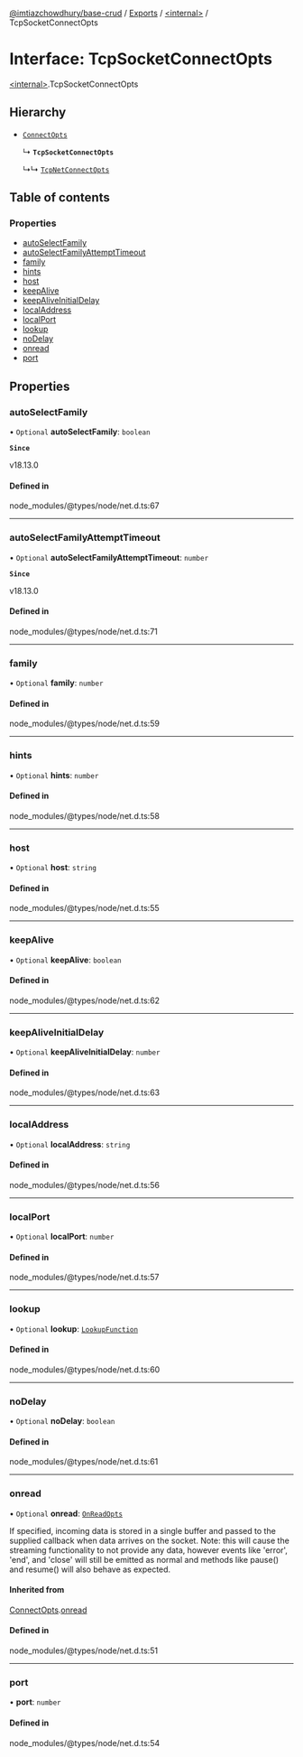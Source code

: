 [@imtiazchowdhury/base-crud](../README.md) / [Exports](../modules.md) / [\<internal\>](../modules/internal_.md) / TcpSocketConnectOpts

# Interface: TcpSocketConnectOpts

[\<internal\>](../modules/internal_.md).TcpSocketConnectOpts

## Hierarchy

- [`ConnectOpts`](internal_.ConnectOpts.md)

  ↳ **`TcpSocketConnectOpts`**

  ↳↳ [`TcpNetConnectOpts`](internal_.TcpNetConnectOpts.md)

## Table of contents

### Properties

- [autoSelectFamily](internal_.TcpSocketConnectOpts.md#autoselectfamily)
- [autoSelectFamilyAttemptTimeout](internal_.TcpSocketConnectOpts.md#autoselectfamilyattempttimeout)
- [family](internal_.TcpSocketConnectOpts.md#family)
- [hints](internal_.TcpSocketConnectOpts.md#hints)
- [host](internal_.TcpSocketConnectOpts.md#host)
- [keepAlive](internal_.TcpSocketConnectOpts.md#keepalive)
- [keepAliveInitialDelay](internal_.TcpSocketConnectOpts.md#keepaliveinitialdelay)
- [localAddress](internal_.TcpSocketConnectOpts.md#localaddress)
- [localPort](internal_.TcpSocketConnectOpts.md#localport)
- [lookup](internal_.TcpSocketConnectOpts.md#lookup)
- [noDelay](internal_.TcpSocketConnectOpts.md#nodelay)
- [onread](internal_.TcpSocketConnectOpts.md#onread)
- [port](internal_.TcpSocketConnectOpts.md#port)

## Properties

### autoSelectFamily

• `Optional` **autoSelectFamily**: `boolean`

**`Since`**

v18.13.0

#### Defined in

node_modules/@types/node/net.d.ts:67

___

### autoSelectFamilyAttemptTimeout

• `Optional` **autoSelectFamilyAttemptTimeout**: `number`

**`Since`**

v18.13.0

#### Defined in

node_modules/@types/node/net.d.ts:71

___

### family

• `Optional` **family**: `number`

#### Defined in

node_modules/@types/node/net.d.ts:59

___

### hints

• `Optional` **hints**: `number`

#### Defined in

node_modules/@types/node/net.d.ts:58

___

### host

• `Optional` **host**: `string`

#### Defined in

node_modules/@types/node/net.d.ts:55

___

### keepAlive

• `Optional` **keepAlive**: `boolean`

#### Defined in

node_modules/@types/node/net.d.ts:62

___

### keepAliveInitialDelay

• `Optional` **keepAliveInitialDelay**: `number`

#### Defined in

node_modules/@types/node/net.d.ts:63

___

### localAddress

• `Optional` **localAddress**: `string`

#### Defined in

node_modules/@types/node/net.d.ts:56

___

### localPort

• `Optional` **localPort**: `number`

#### Defined in

node_modules/@types/node/net.d.ts:57

___

### lookup

• `Optional` **lookup**: [`LookupFunction`](../modules/internal_.md#lookupfunction)

#### Defined in

node_modules/@types/node/net.d.ts:60

___

### noDelay

• `Optional` **noDelay**: `boolean`

#### Defined in

node_modules/@types/node/net.d.ts:61

___

### onread

• `Optional` **onread**: [`OnReadOpts`](internal_.OnReadOpts.md)

If specified, incoming data is stored in a single buffer and passed to the supplied callback when data arrives on the socket.
Note: this will cause the streaming functionality to not provide any data, however events like 'error', 'end', and 'close' will
still be emitted as normal and methods like pause() and resume() will also behave as expected.

#### Inherited from

[ConnectOpts](internal_.ConnectOpts.md).[onread](internal_.ConnectOpts.md#onread)

#### Defined in

node_modules/@types/node/net.d.ts:51

___

### port

• **port**: `number`

#### Defined in

node_modules/@types/node/net.d.ts:54
